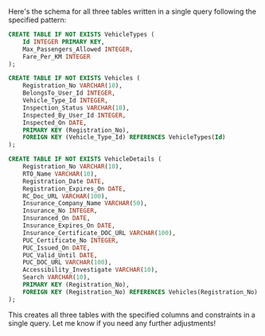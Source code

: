 Here's the schema for all three tables written in a single query following the specified pattern:

```sql
CREATE TABLE IF NOT EXISTS VehicleTypes (
    Id INTEGER PRIMARY KEY,
    Max_Passengers_Allowed INTEGER,
    Fare_Per_KM INTEGER
);

CREATE TABLE IF NOT EXISTS Vehicles (
    Registration_No VARCHAR(10),
    BelongsTo_User_Id INTEGER,
    Vehicle_Type_Id INTEGER,
    Inspection_Status VARCHAR(10),
    Inspected_By_User_Id INTEGER,
    Inspected_On DATE,
    PRIMARY KEY (Registration_No),
    FOREIGN KEY (Vehicle_Type_Id) REFERENCES VehicleTypes(Id)
);

CREATE TABLE IF NOT EXISTS VehicleDetails (
    Registration_No VARCHAR(10),
    RTO_Name VARCHAR(10),
    Registration_Date DATE,
    Registration_Expires_On DATE,
    RC_Doc_URL VARCHAR(100),
    Insurance_Company_Name VARCHAR(50),
    Insurance_No INTEGER,
    Insuranced_On DATE,
    Insurance_Expires_On DATE,
    Insurance_Certificate_DOC_URL VARCHAR(100),
    PUC_Certificate_No INTEGER,
    PUC_Issued_On DATE,
    PUC_Valid_Until DATE,
    PUC_DOC_URL VARCHAR(100),
    Accessibility_Investigate VARCHAR(10),
    Search VARCHAR(10),
    PRIMARY KEY (Registration_No),
    FOREIGN KEY (Registration_No) REFERENCES Vehicles(Registration_No)
);
```

This creates all three tables with the specified columns and constraints in a single query. Let me know if you need any further adjustments!
